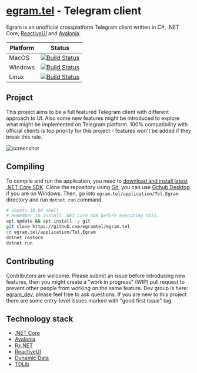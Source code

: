 # [egram.tel](https://egram.tel) - Telegram client

Egram is an unofficial crossplatform Telegram client written in C#, .NET Core, [ReactiveUI](https://github.com/reactiveui/ReactiveUI) and [Avalonia](https://github.com/AvaloniaUI/Avalonia).

| Platform | Status |
| -------- | ------ |
| MacOS    | [![Build Status](https://dev.azure.com/egramtel/egramtel/_apis/build/status/egram.mac)](https://dev.azure.com/egramtel/egramtel/_build/latest?definitionId=3) |
| Windows  | [![Build Status](https://dev.azure.com/egramtel/egramtel/_apis/build/status/egram.win)](https://dev.azure.com/egramtel/egramtel/_build/latest?definitionId=1) |
| Linux    | [![Build Status](https://dev.azure.com/egramtel/egramtel/_apis/build/status/egram.linux)](https://dev.azure.com/egramtel/egramtel/_build/latest?definitionId=4) |

## Project

This project aims to be a full featured Telegram client with different approach to UI. Also some new features might be introduced to explore what might be implemented on Telegram platform. 100% compatibility with official clients is top priority for this project - features won't be added if they break this rule.

![screenshot](https://raw.githubusercontent.com/egramtel/egram.tel/master/screenshot.png)

## Compiling

To compile and run the application, you need to [download and install latest .NET Core SDK](https://www.microsoft.com/net/learn/dotnet/hello-world-tutorial). Clone the repository using [Git](https://git-scm.com/), you can use [Github Desktop](https://desktop.github.com/) if you are on Windows. Then, go into `egram.tel/application/Tel.Egram` directory and run `dotnet run` command.

```sh
# Ubuntu 18.04 shell
# Remember to install .NET Core SDK before executing this.
apt update && apt install -y git
git clone https://github.com/egramtel/egram.tel
cd egram.tel/application/Tel.Egram
dotnet restore
dotnet run
```

## Contributing

Contributors are welcome. Please submit an issue before introducing new features, then you might create a "work in progress" (WIP) pull request to prevent other people from working on the same feature. Dev group is here: [egram_dev](https://t.me/egram_dev), please feel free to ask questions. If you are new to this project there are some entry-level issues marked with "good first issue" tag.

## Technology stack

* [.NET Core](https://github.com/dotnet)
* [Avalonia](https://github.com/AvaloniaUI/Avalonia)
* [Rx.NET](https://github.com/dotnet/reactive)
* [ReactiveUI](https://github.com/reactiveui/ReactiveUI)
* [Dynamic Data](https://github.com/RolandPheasant/DynamicData)
* [TDLib](https://github.com/tdlib/td)
